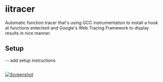 # iitracer
Automatic function tracer that's using GCC instrumentation to install a hook at functions enter/exit and Google's Web Tracing Framework to display results in nice manner.


## Setup
-- add setup instructions

## 

[![Screenshot](https://path/screen.png)](https://github.com/vertexodessa/iitracer)
